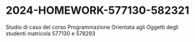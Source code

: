 # 2024-HOMEWORK-577130-582321

Studio di caso del corso Programmazione Orientata agli Oggetti degli studenti matricola 577130 e 578293
